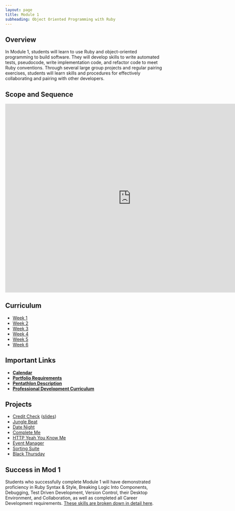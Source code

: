 ```yaml
---
layout: page
title: Module 1
subheading: Object Oriented Programming with Ruby
---
```


## Overview

In Module 1, students will learn to use Ruby and object-oriented programming to build software. They will develop skills to write automated tests, pseudocode, write implementation code, and refactor code to meet Ruby conventions. Through several large group projects and regular pairing exercises, students will learn skills and procedures for effectively collaborating and pairing with other developers.

## Scope and Sequence

<iframe src="https://calendar.google.com/calendar/embed?src=casimircreative.com_59k8msrrc2ddhcv787vubvp0s4@group.calendar.google.com&ctz=America/Denver&mode=week" style="border: 0" width="800" height="600" frameborder="0" scrolling="no"></iframe>

## Curriculum

<ul class="outlines">
  <a href="weekly_outlines/week_1">
    <li class="outline">
    Week 1
    </li>
  </a>
  <a href="weekly_outlines/week_2">
    <li class="outline">
    Week 2
    </li>
  </a>
  <a href="weekly_outlines/week_3">
    <li class="outline">
    Week 3
    </li>
  </a>
  <a href="weekly_outlines/week_4">
    <li class="outline">
    Week 4
    </li>
  </a>
  <a href="weekly_outlines/week_5">
    <li class="outline">
    Week 5
    </li>
  </a>
  <a href="weekly_outlines/week_6">
    <li class="outline">
    Week 6
    </li>
  </a> 
</ul>

## Important Links

*   [__Calendar__](http://bit.ly/2k6ksyH)
*   [__Portfolio Requirements__](portfolios)
*   [__Pentathlon Description__](pentathlon)
*   [__Professional Development Curriculum__](https://github.com/turingschool/career-development-curriculum/tree/master/module_one)

## Projects

* [Credit Check](./projects/credit_check.markdown) ([slides](./slides/credit_check))
* [Jungle Beat](./projects/jungle_beat)
* [Date Night](./projects/date_night)
* [Complete Me](./projects/complete_me)
* [HTTP Yeah You Know Me](./projects/http_yeah_you_know_me)
* [Event Manager](./projects/eventmanager)
* [Sorting Suite](./projects/sorting_suite)
* [Black Thursday](./projects/black_thursday)  

## Success in Mod 1

Students who successfully complete Module 1 will have demonstrated proficiency in Ruby Syntax & Style, Breaking Logic Into Components, Debugging, Test Driven Development, Version Control, their Desktop Environment, and Collaboration, as well as completed all Career Development requirements. [These skills are broken down in detail here](success).
